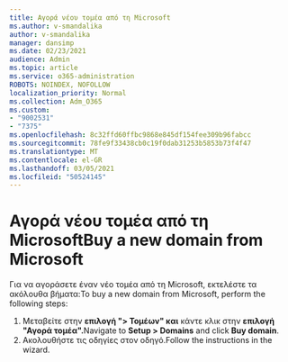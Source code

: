```yaml
---
title: Αγορά νέου τομέα από τη Microsoft
ms.author: v-smandalika
author: v-smandalika
manager: dansimp
ms.date: 02/23/2021
audience: Admin
ms.topic: article
ms.service: o365-administration
ROBOTS: NOINDEX, NOFOLLOW
localization_priority: Normal
ms.collection: Adm_O365
ms.custom:
- "9002531"
- "7375"
ms.openlocfilehash: 8c32ffd60ffbc9868e845df154fee309b96fabcc
ms.sourcegitcommit: 78fe9f33438cb0c19f0dab31253b5853b73f4f47
ms.translationtype: MT
ms.contentlocale: el-GR
ms.lasthandoff: 03/05/2021
ms.locfileid: "50524145"
---
```

# <a name="buy-a-new-domain-from-microsoft"></a><span data-ttu-id="c4756-102">Αγορά νέου τομέα από τη Microsoft</span><span class="sxs-lookup"><span data-stu-id="c4756-102">Buy a new domain from Microsoft</span></span>

<span data-ttu-id="c4756-103">Για να αγοράσετε έναν νέο τομέα από τη Microsoft, εκτελέστε τα ακόλουθα βήματα:</span><span class="sxs-lookup"><span data-stu-id="c4756-103">To buy a new domain from Microsoft, perform the following steps:</span></span>

1. <span data-ttu-id="c4756-104">Μεταβείτε στην **επιλογή "> Τομέων" και** κάντε κλικ στην **επιλογή "Αγορά τομέα".**</span><span class="sxs-lookup"><span data-stu-id="c4756-104">Navigate to **Setup > Domains** and click **Buy domain**.</span></span> 
2. <span data-ttu-id="c4756-105">Ακολουθήστε τις οδηγίες στον οδηγό.</span><span class="sxs-lookup"><span data-stu-id="c4756-105">Follow the instructions in the wizard.</span></span>